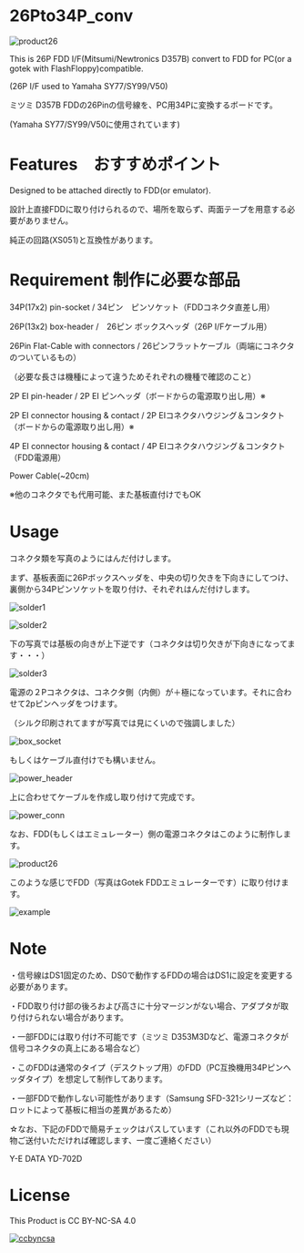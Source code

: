 # 26Pto34P_conv

![product26](https://github.com/marucome09/26Pto34P_conv/blob/master/product26.JPG )

This is 26P FDD I/F(Mitsumi/Newtronics D357B) convert to FDD for PC(or a gotek with FlashFloppy)compatible.

(26P I/F used to Yamaha SY77/SY99/V50)

ミツミ D357B FDDの26Pinの信号線を、PC用34Pに変換するボードです。

(Yamaha SY77/SY99/V50に使用されています)

# Features　おすすめポイント
Designed to be attached directly to FDD(or emulator).

設計上直接FDDに取り付けられるので、場所を取らず、両面テープを用意する必要がありません。

純正の回路(XS051)と互換性があります。



# Requirement 制作に必要な部品

34P(17x2) pin-socket / 34ピン　ピンソケット（FDDコネクタ直差し用）

26P(13x2) box-header /　26ピン ボックスヘッダ（26P I/Fケーブル用）

26Pin Flat-Cable with connectors / 26ピンフラットケーブル（両端にコネクタのついているもの）

（必要な長さは機種によって違うためそれぞれの機種で確認のこと）

2P EI pin-header / 2P EI ピンヘッダ（ボードからの電源取り出し用）※

2P EI connector housing & contact / 2P EIコネクタハウジング＆コンタクト（ボードからの電源取り出し用）※

4P EI connector housing & contact / 4P EIコネクタハウジング＆コンタクト（FDD電源用）

Power Cable(~20cm)

※他のコネクタでも代用可能、また基板直付けでもOK


# Usage

コネクタ類を写真のようにはんだ付けします。

まず、基板表面に26Pボックスヘッダを、中央の切り欠きを下向きにしてつけ、裏側から34Pピンソケットを取り付け、それぞれはんだ付けします。

![solder1](https://github.com/marucome09/26Pto34P_conv/blob/master/solder1.JPG )

![solder2](https://github.com/marucome09/26Pto34P_conv/blob/master/solder2.JPG )

下の写真では基板の向きが上下逆です（コネクタは切り欠きが下向きになってます・・・）

![solder3](https://github.com/marucome09/26Pto34P_conv/blob/master/solder3.JPG )

電源の２Pコネクタは、コネクタ側（内側）が＋極になっています。それに合わせて2pピンヘッダをつけます。

（シルク印刷されてますが写真では見にくいので強調しました）

![box_socket](https://github.com/marucome09/26Pto34P_conv/blob/master/box_socket.JPG )

もしくはケーブル直付けでも構いません。

![power_header](https://github.com/marucome09/26Pto34P_conv/blob/master/power_header.JPG )

上に合わせてケーブルを作成し取り付けて完成です。

![power_conn](https://github.com/marucome09/26Pto34P_conv/blob/master/power_conn.JPG )

なお、FDD(もしくはエミュレーター）側の電源コネクタはこのように制作します。

![product26](https://github.com/marucome09/26Pto34P_conv/blob/master/FDD_power.JPG )

このような感じでFDD（写真はGotek FDDエミュレーターです）に取り付けます。

![example](https://github.com/marucome09/26Pto34P_conv/blob/master/fit_example.JPG )

# Note

・信号線はDS1固定のため、DS0で動作するFDDの場合はDS1に設定を変更する必要があります。

・FDD取り付け部の後ろおよび高さに十分マージンがない場合、アダプタが取り付けられない場合があります。

・一部FDDには取り付け不可能です（ミツミ D353M3Dなど、電源コネクタが信号コネクタの真上にある場合など）

・このFDDは通常のタイプ（デスクトップ用）のFDD（PC互換機用34Pピンヘッダタイプ）を想定して制作してあります。

・一部FDDで動作しない可能性があります（Samsung SFD-321シリーズなど：ロットによって基板に相当の差異があるため）

☆なお、下記のFDDで簡易チェックはパスしています（これ以外のFDDでも現物ご送付いただければ確認します、一度ご連絡ください）

Y-E DATA YD-702D

# License

This Product is CC BY-NC-SA 4.0

[![ccbyncsa](https://komtmt.files.wordpress.com/2015/04/by-nc-sa.png?w=150&h=52)](https://creativecommons.org/licenses/by-nc-sa/4.0/deed.ja) 
